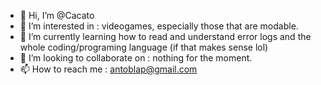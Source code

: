 - 👋 Hi, I’m @Cacato
- 👀 I’m interested in : videogames, especially those that are modable.
- 🌱 I’m currently learning how to read and understand error logs and the whole coding/programing language (if that makes sense lol)
- 💞️ I’m looking to collaborate on : nothing for the moment.
- 📫 How to reach me : antoblap@gmail.com

<!---
Cacato/Cacato is a ✨ special ✨ repository because its `README.md` (this file) appears on your GitHub profile.
You can click the Preview link to take a look at your changes.
--->
